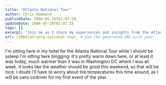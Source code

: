 ```yaml
---
title: "Atlanta National Tour"
author: Chris Hammond
publishDate: 2008-05-29T01:07:58
updateDate: 2008-05-29T01:07:58
tags: []
excerpt: "Join me as I share my experiences and insights from the Atlanta National Tour in this blog post. Excited for a tiresome yet thrilling weekend ahead!"
url: /2008/atlanta-national-tour  # Use the generated URL with year
---
```

<p>I'm sitting here in my hotel for the Atlanta National Tour while I should be asleep I'm sitting here blogging. It's pretty warm down here, or at least it was today, much warmer than it was in Washington DC where I was all week. It looks like the weather should be good this weekend, so that will be nice. I doubt I'll have to worry about tire temperatures this time around, as I will be sans codriver for my first event of the year.</p>

